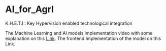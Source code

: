 # AI_for_AgrI
K.H.E.T.I : Key Hypervision enabled technological integration

The Machine Learning and AI models implementation video with some explanation on this [Link](https://www.youtube.com/watch?v=gwWnlqiuTC0).
The frontend Implementation of the model on this Link.
